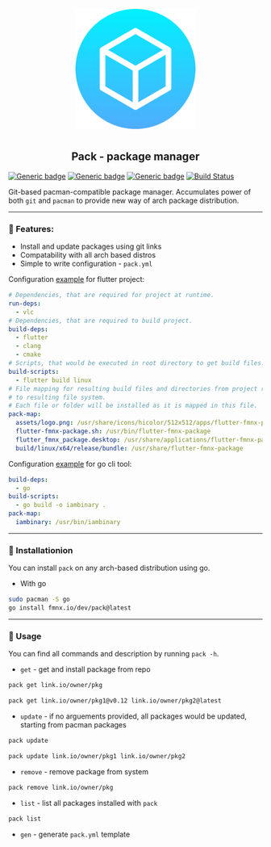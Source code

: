 <p align="center">
<img style="align: center; padding-left: 10px; padding-right: 10px; padding-bottom: 10px;" width="238px" height="238px" src="./logo.png" />
</p>

<h2 align="center">Pack - package manager</h2>

[![Generic badge](https://img.shields.io/badge/LICENSE-GPL-orange.svg)](https://fmnx.io/dev/pack/src/branch/main/LICENSE)
[![Generic badge](https://img.shields.io/badge/GITEA-REPO-blue.svg)](https://fmnx.io/dev/pack)
[![Generic badge](https://img.shields.io/badge/GITHUB-REPO-white.svg)](https://github.com/fmnx-io/pack)
[![Build Status](https://ci.fmnx.io/api/badges/dev/repo/status.svg)](https://ci.fmnx.io/dev/pack)

Git-based pacman-compatible package manager. Accumulates power of both `git` and `pacman` to provide new way of arch package distribution.

---

### 🚀 Features:

- Install and update packages using git links
- Compatability with all arch based distros
- Simple to write configuration - `pack.yml`

Configuration [example](add_fl_tmp_link) for flutter project:

```yml
# Dependencies, that are required for project at runtime.
run-deps:
  - vlc
# Dependencies, that are required to build project.
build-deps:
  - flutter
  - clang
  - cmake
# Scripts, that would be executed in root directory to get build files.
build-scripts:
  - flutter build linux
# File mapping for resulting build files and directories from project root
# to resulting file system.
# Each file or folder will be installed as it is mapped in this file.
pack-map:
  assets/logo.png: /usr/share/icons/hicolor/512x512/apps/flutter-fmnx-package.png
  flutter-fmnx-package.sh: /usr/bin/flutter-fmnx-package
  flutter_fmnx_package.desktop: /usr/share/applications/flutter-fmnx-package.desktop
  build/linux/x64/release/bundle: /usr/share/flutter-fmnx-package
```

Configuration [example](add_fl_tmp_link) for go cli tool:

```yml
build-deps:
  - go
build-scripts:
  - go build -o iambinary .
pack-map:
  iambinary: /usr/bin/iambinary
```

---

### 💾 Installationion

You can install `pack` on any arch-based distribution using go.

- With go

```sh
sudo pacman -S go
go install fmnx.io/dev/pack@latest
```

---

### 📄 Usage

You can find all commands and description by running `pack -h`.

- `get` - get and install package from repo

```sh
pack get link.io/owner/pkg
```

```sh
pack get link.io/owner/pkg1@v0.12 link.io/owner/pkg2@latest
```

- `update` - if no arguements provided, all packages would be updated, starting from pacman packages

```sh
pack update
```

```sh
pack update link.io/owner/pkg1 link.io/owner/pkg2
```

- `remove` - remove package from system

```sh
pack remove link.io/owner/pkg
```

- `list` - list all packages installed with `pack`

```sh
pack list
```

- `gen` - generate `pack.yml` template
